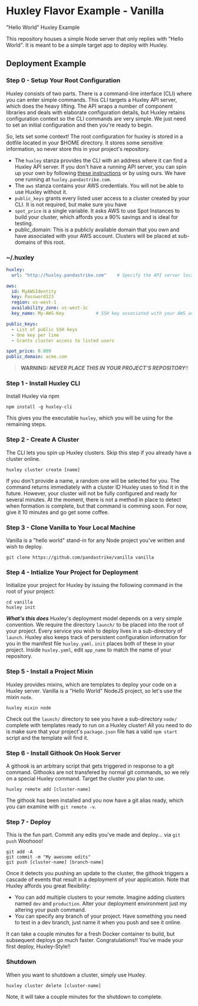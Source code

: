 # Huxley Flavor Example - Vanilla
"Hello World" Huxley Example

This repository houses a simple Node server that only replies with "Hello World".  It is meant to be a simple target app to deploy with Huxley.

## Deployment Example

### Step 0 - Setup Your Root Configuration
Huxley consists of two parts.  There is a command-line interface (CLI) where you can enter simple commands.  This CLI targets a Huxley API server, which does the heavy lifting.  The API wraps a number of component libraries and deals with elaborate configuration details, but Huxley retains configuration context so the CLI commands are very simple.  We just need to set an initial configuration and then you're ready to begin.

So, lets set some context! The root configuration for huxley is stored in a dotfile located in your $HOME directory.  It stores some sensitive information, so never store this in your project's repository.

- The `huxley` stanza provides the CLI with an address where it can find a Huxley API server.  If you don't have a running API server, you can spin up your own by following [these instructions][1] or by using ours.  We have one running at `huxley.pandastrike.com`.
- The `aws` stanza contains your AWS credentials.  You will not be able to use Huxley without it.
- `public_keys` grants every listed user access to a cluster created by your CLI.  It is not required, but make sure you have
- `spot_price` is a single variable.  It asks AWS to use Spot Instances to build your cluster, which affords you a 90% savings and is ideal for testing.
- public_domain: This is a publicly available domain that you own and have associated with your AWS account.  Clusters will be placed at sub-domains of this root.

### ~/.huxley
```yaml
huxley:
  url: "http://huxley.pandastrike.com"    # Specify the API server location

aws:
  id: MyAWSIdentity
  key: Password123
  region: us-west-1
  availability_zone: us-west-1c
  key_name: My-AWS-Key            # SSH key associated with your AWS account.

public_keys:
  - List of public SSH keys
  - One key per line
  - Grants cluster access to listed users

spot_price: 0.009
public_domain: acme.com

```
> **WARNING:** ***NEVER PLACE THIS IN YOUR PROJECT'S REPOSITORY***!!

### Step 1 - Install Huxley CLI
Install Huxley via npm
```shell
npm install -g huxley-cli
```

This gives you the executable `huxley`, which you will be using for the remaining steps.

### Step 2 - Create A Cluster
The CLI lets you spin up Huxley clusters.  Skip this step if you already have a cluster online.

```shell
huxley cluster create [name]
```
If you don't provide a name, a random one will be selected for you.  The command returns immediately with a cluster ID Huxley uses to find it in the future.  However, your cluster will not be fully configured and ready for several minutes.  At the moment, there is not a method in place to detect when formation is complete, but that command is comming soon.  For now, give it 10 minutes and go get some coffee.

### Step 3 - Clone Vanilla to Your Local Machine
Vanilla is a "hello world" stand-in for any Node project you've written and wish to deploy.

```shell
git clone https://github.com/pandastrike/vanilla vanilla
```

### Step 4 - Intialize Your Project for Deployment
Initialize your project for Huxley by issuing the following command in the root of your project:
```shell
cd vanilla
huxley init
```
***What's this does***
Huxley's deployment model depends on a very simple convention.  We require the directory `launch/` to be placed into the root of your project.  Every service you wish to deploy lives in a sub-directory of `launch`.  Huxley also keeps track of persistent configuration information for you in the manifest file `huxley.yaml`.  `init` places both of these in your project.  Inside `huxley.yaml`, edit `app_name` to match the name of your repository.  

### Step 5 - Install a Project Mixin
Huxley provides mixins, which are templates to deploy your code on a Huxley server.  Vanilla is a "Hello World" NodeJS project, so let's use the mixin `node`.

```shell
huxley mixin node
```

Check out the `launch/` directory to see you have a sub-directory `node/` complete with templates ready to run on a Huxley cluster!  All you need to do is make sure that your project's `package.json` file has a valid `npm start` script and the template will find it.

### Step 6 - Install Githook On Hook Server
A githook is an arbitrary script that gets triggered in response to a git command.  Githooks are not transfered by normal git commands, so we rely on a special Huxley command.  Target the cluster you plan to use.

```shell
huxley remote add [cluster-name]
```

The githook has been installed and you now have a git alias ready, which you can examine with `git remote -v`.


### Step 7 - Deploy
This is the fun part.  Commit any edits you've made and deploy...  via `git push`  Woohooo!
```shell
git add -A
git commit -m "My awesome edits"
git push [cluster-name] [branch-name]
```

Once it detects you pushing an update to the cluster, the githook triggers a cascade of events that result in a deployment of your application.  Note that Huxley affords you great flexibility:

- You can add multiple clusters to your remote.  Imagine adding clusters named `dev` and `production`.  Alter your deployment environment just my altering your push command.
- You can specify any branch of your project.  Have something you need to test in a dev branch, just name it when you push and see it online.

It can take a couple minutes for a fresh Docker container to build, but subsequent deploys go much faster.  Congratulations!!  You've made your first deploy, Huxley-Style!!

### Shutdown
When you want to shutdown a cluster, simply use Huxley.
```shell
huxley cluster delete [cluster-name]
```

Note, it will take a couple minutes for the shutdown to complete.

[1]:https://github.com/pandastrike/huxley
